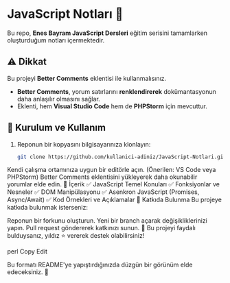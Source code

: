 # JavaScript Notları 📖  

Bu repo, **Enes Bayram JavaScript Dersleri** eğitim serisini tamamlarken oluşturduğum notları içermektedir.  

## ⚠️ Dikkat  

Bu projeyi **Better Comments** eklentisi ile kullanmalısınız.  

- **Better Comments**, yorum satırlarını **renklendirerek** dokümantasyonun daha anlaşılır olmasını sağlar.  
- Eklenti, hem **Visual Studio Code** hem de **PHPStorm** için mevcuttur.  

## 🚀 Kurulum ve Kullanım  

1. Reponun bir kopyasını bilgisayarınıza klonlayın:  
   ```sh
   git clone https://github.com/kullanici-adiniz/JavaScript-Notlari.git
Kendi çalışma ortamınıza uygun bir editörle açın. (Önerilen: VS Code veya PHPStorm)
Better Comments eklentisini yükleyerek daha okunabilir yorumlar elde edin.
📌 İçerik
✅ JavaScript Temel Konuları
✅ Fonksiyonlar ve Nesneler
✅ DOM Manipülasyonu
✅ Asenkron JavaScript (Promises, Async/Await)
✅ Kod Örnekleri ve Açıklamalar
🤝 Katkıda Bulunma
Bu projeye katkıda bulunmak isterseniz:

Reponun bir forkunu oluşturun.
Yeni bir branch açarak değişikliklerinizi yapın.
Pull request göndererek katkınızı sunun.
📢 Bu projeyi faydalı bulduysanız, yıldız ⭐ vererek destek olabilirsiniz!

perl
Copy
Edit

Bu formatı README'ye yapıştırdığınızda düzgün bir görünüm elde edeceksiniz. 🎯






